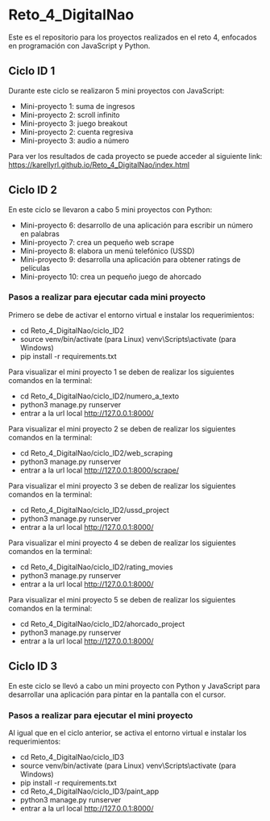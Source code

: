 # Reto_4_DigitalNao
Este es el repositorio para los proyectos realizados en el reto 4, enfocados en programación con JavaScript y Python. 

## Ciclo ID 1
Durante este ciclo se realizaron 5 mini proyectos con JavaScript:

* Mini-proyecto 1: suma de ingresos
* Mini-proyecto 2: scroll infinito
* Mini-proyecto 3: juego breakout
* Mini-proyecto 2: cuenta regresiva
* Mini-proyecto 3: audio a número

Para ver los resultados de cada proyecto se puede acceder al siguiente link:
https://karellyrl.github.io/Reto_4_DigitalNao/index.html

## Ciclo ID 2
En este ciclo se llevaron a cabo 5 mini proyectos con Python:

* Mini-proyecto 6: desarrollo de una aplicación para escribir un número en palabras
* Mini-proyecto 7: crea un pequeño web scrape
* Mini-proyecto 8: elabora un menú telefónico (USSD)
* Mini-proyecto 9: desarrolla una aplicación para obtener ratings de películas
* Mini-proyecto 10: crea un pequeño juego de ahorcado

### Pasos a realizar para ejecutar cada mini proyecto
Primero se debe de activar el entorno virtual e instalar los requerimientos: 
* cd Reto_4_DigitalNao/ciclo_ID2
* source venv/bin/activate (para Linux) venv\Scripts\activate (para Windows)
* pip install -r requirements.txt

Para visualizar el mini proyecto 1 se deben de realizar los siguientes comandos en la terminal:
* cd Reto_4_DigitalNao/ciclo_ID2/numero_a_texto
* python3 manage.py runserver
* entrar a la url local http://127.0.0.1:8000/

Para visualizar el mini proyecto 2 se deben de realizar los siguientes comandos en la terminal:
* cd Reto_4_DigitalNao/ciclo_ID2/web_scraping
* python3 manage.py runserver
* entrar a la url local http://127.0.0.1:8000/scrape/

Para visualizar el mini proyecto 3 se deben de realizar los siguientes comandos en la terminal:
* cd Reto_4_DigitalNao/ciclo_ID2/ussd_project
* python3 manage.py runserver
* entrar a la url local http://127.0.0.1:8000/

Para visualizar el mini proyecto 4 se deben de realizar los siguientes comandos en la terminal:
* cd Reto_4_DigitalNao/ciclo_ID2/rating_movies
* python3 manage.py runserver
* entrar a la url local http://127.0.0.1:8000/
  
Para visualizar el mini proyecto 5 se deben de realizar los siguientes comandos en la terminal:
* cd Reto_4_DigitalNao/ciclo_ID2/ahorcado_project
* python3 manage.py runserver
* entrar a la url local http://127.0.0.1:8000/

## Ciclo ID 3
En este ciclo se llevó a cabo un mini proyecto con Python y JavaScript para desarrollar una aplicación 
para pintar en la pantalla con el cursor.


### Pasos a realizar para ejecutar el mini proyecto
Al igual que en el ciclo anterior, se activa el entorno virtual e instalar los requerimientos: 
* cd Reto_4_DigitalNao/ciclo_ID3
* source venv/bin/activate (para Linux) venv\Scripts\activate (para Windows)
* pip install -r requirements.txt
* cd Reto_4_DigitalNao/ciclo_ID3/paint_app
* python3 manage.py runserver
* entrar a la url local http://127.0.0.1:8000/
